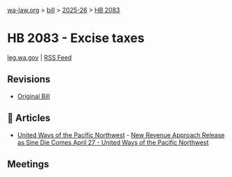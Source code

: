 [wa-law.org](/) > [bill](/bill/) > [2025-26](/bill/2025-26/) > [HB 2083](/bill/2025-26/hb/2083/)

# HB 2083 - Excise taxes
[leg.wa.gov](https://app.leg.wa.gov/billsummary?BillNumber=2083&Year=2025&Initiative=false) | [RSS Feed](./rss.xml)

## Revisions
* [Original Bill](1/)

## 📰 Articles
* [United Ways of the Pacific Northwest](/org/united_ways_of_the_pacific_northwest/) - [New Revenue Approach Release as Sine Die Comes April 27 - United Ways of the Pacific Northwest](https://www.uwpnw.org/legupdate04212025#:~:text=HB%202083)

## Meetings